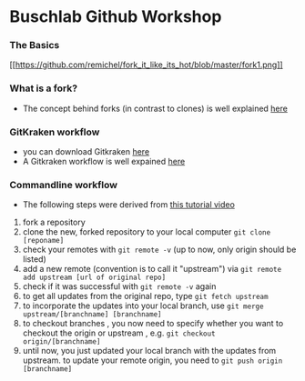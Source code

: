 # Buschlab Github Workshop

### The Basics


[[https://github.com/remichel/fork_it_like_its_hot/blob/master/fork1.png]]

### What is a fork?

- The concept behind forks (in contrast to clones) is well explained [here](https://www.youtube.com/watch?v=EAC6zUmgkgQ)

### GitKraken workflow

- you can download Gitkraken [here](https://www.gitkraken.com/)
- A Gitkraken workflow is well expained [here](https://www.youtube.com/watch?v=j_qpzND5yAg)

### Commandline workflow

- The following steps were derived from [this tutorial video](https://www.youtube.com/watch?v=deEYHVpE1c8&t=480s)

1. fork a repository
2. clone the new, forked repository to your local computer `git clone [reponame]`
3. check your remotes with `git remote -v` (up to now, only origin should be listed)
4. add a new remote (convention is to call it "upstream") via `git remote add upstream [url of original repo]`
5. check if it was successful with `git remote -v` again
6. to get all updates from the original repo, type `git fetch upstream`
7. to incorporate the updates into your local branch, use `git merge upstream/[branchname] [branchname]` 
8. to checkout branches , you now need to specify whether you want to checkout the origin or upstream , e.g. `git checkout origin/[branchname]`
9. until now, you just updated your local branch with the updates from upstream. to update your remote origin, you need to `git push origin [branchname]`
